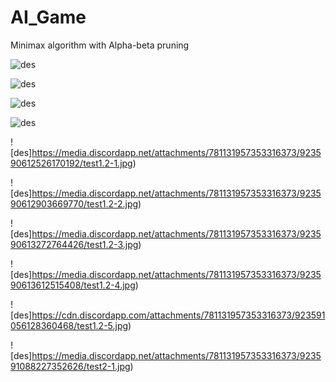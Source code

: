 # AI_Game
Minimax algorithm with Alpha-beta pruning 

![des](https://cdn.discordapp.com/attachments/814515313441505310/920485389368713256/plot_show.png)

![des](https://cdn.discordapp.com/attachments/814515313441505310/920489190582534144/plot_show.png)

![des](https://cdn.discordapp.com/attachments/814515313441505310/920492288717774848/plot_show.png)

![des](https://cdn.discordapp.com/attachments/814515313441505310/920495744253837323/plot_show.png)

![des]https://media.discordapp.net/attachments/781131957353316373/923590612526170192/test1.2-1.jpg)

![des]https://media.discordapp.net/attachments/781131957353316373/923590612903669770/test1.2-2.jpg)

![des]https://media.discordapp.net/attachments/781131957353316373/923590613272764426/test1.2-3.jpg)

![des]https://media.discordapp.net/attachments/781131957353316373/923590613612515408/test1.2-4.jpg)

![des]https://cdn.discordapp.com/attachments/781131957353316373/923591056128360468/test1.2-5.jpg)

![des]https://media.discordapp.net/attachments/781131957353316373/923591088227352626/test2-1.jpg)

